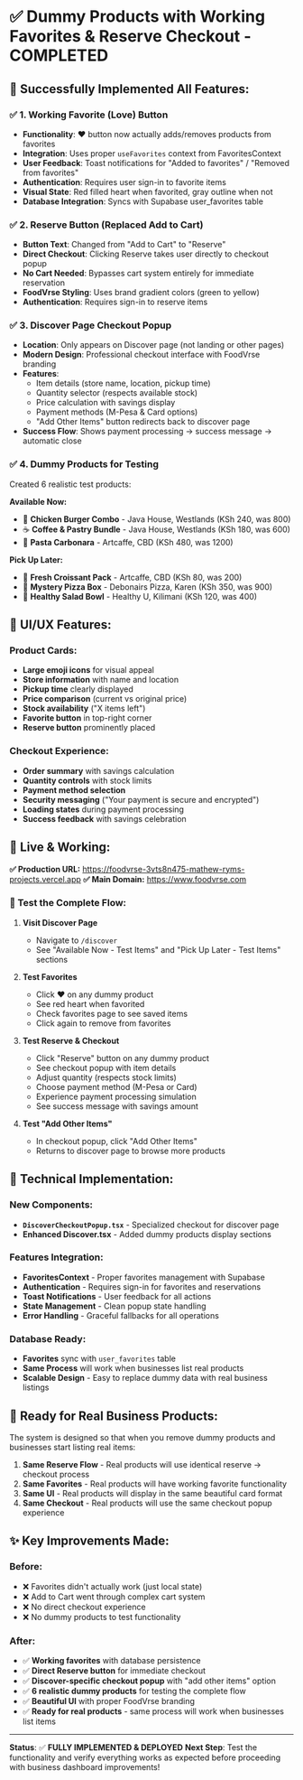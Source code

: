 # ✅ Dummy Products with Working Favorites & Reserve Checkout - COMPLETED

## 🎯 **Successfully Implemented All Features:**

### **✅ 1. Working Favorite (Love) Button**
- **Functionality**: ❤️ button now actually adds/removes products from favorites
- **Integration**: Uses proper `useFavorites` context from FavoritesContext
- **User Feedback**: Toast notifications for "Added to favorites" / "Removed from favorites" 
- **Authentication**: Requires user sign-in to favorite items
- **Visual State**: Red filled heart when favorited, gray outline when not
- **Database Integration**: Syncs with Supabase user_favorites table

### **✅ 2. Reserve Button (Replaced Add to Cart)**
- **Button Text**: Changed from "Add to Cart" to "Reserve"
- **Direct Checkout**: Clicking Reserve takes user directly to checkout popup
- **No Cart Needed**: Bypasses cart system entirely for immediate reservation
- **FoodVrse Styling**: Uses brand gradient colors (green to yellow)
- **Authentication**: Requires sign-in to reserve items

### **✅ 3. Discover Page Checkout Popup**
- **Location**: Only appears on Discover page (not landing or other pages)
- **Modern Design**: Professional checkout interface with FoodVrse branding
- **Features**:
  - Item details (store name, location, pickup time)
  - Quantity selector (respects available stock)
  - Price calculation with savings display
  - Payment methods (M-Pesa & Card options)
  - "Add Other Items" button redirects back to discover page
- **Success Flow**: Shows payment processing → success message → automatic close

### **✅ 4. Dummy Products for Testing**
Created 6 realistic test products:

**Available Now:**
- 🍔 **Chicken Burger Combo** - Java House, Westlands (KSh 240, was 800)
- ☕ **Coffee & Pastry Bundle** - Java House, Westlands (KSh 180, was 600)  
- 🍝 **Pasta Carbonara** - Artcaffe, CBD (KSh 480, was 1200)

**Pick Up Later:**
- 🥐 **Fresh Croissant Pack** - Artcaffe, CBD (KSh 80, was 200)
- 🍕 **Mystery Pizza Box** - Debonairs Pizza, Karen (KSh 350, was 900)
- 🥗 **Healthy Salad Bowl** - Healthy U, Kilimani (KSh 120, was 400)

## 🎨 **UI/UX Features:**

### **Product Cards:**
- **Large emoji icons** for visual appeal
- **Store information** with name and location
- **Pickup time** clearly displayed
- **Price comparison** (current vs original price)
- **Stock availability** ("X items left")
- **Favorite button** in top-right corner
- **Reserve button** prominently placed

### **Checkout Experience:**
- **Order summary** with savings calculation
- **Quantity controls** with stock limits
- **Payment method selection**
- **Security messaging** ("Your payment is secure and encrypted")
- **Loading states** during payment processing
- **Success feedback** with savings celebration

## 🚀 **Live & Working:**

**✅ Production URL:** https://foodvrse-3vts8n475-mathew-ryms-projects.vercel.app
**✅ Main Domain:** https://www.foodvrse.com

### **🧪 Test the Complete Flow:**

1. **Visit Discover Page**
   - Navigate to `/discover` 
   - See "Available Now - Test Items" and "Pick Up Later - Test Items" sections

2. **Test Favorites**
   - Click ❤️ on any dummy product
   - See red heart when favorited
   - Check favorites page to see saved items
   - Click again to remove from favorites

3. **Test Reserve & Checkout**
   - Click "Reserve" button on any dummy product
   - See checkout popup with item details
   - Adjust quantity (respects stock limits)
   - Choose payment method (M-Pesa or Card)
   - Experience payment processing simulation
   - See success message with savings amount

4. **Test "Add Other Items"**
   - In checkout popup, click "Add Other Items"
   - Returns to discover page to browse more products

## 🔧 **Technical Implementation:**

### **New Components:**
- **`DiscoverCheckoutPopup.tsx`** - Specialized checkout for discover page
- **Enhanced Discover.tsx** - Added dummy products display sections

### **Features Integration:**
- **FavoritesContext** - Proper favorites management with Supabase
- **Authentication** - Requires sign-in for favorites and reservations
- **Toast Notifications** - User feedback for all actions
- **State Management** - Clean popup state handling
- **Error Handling** - Graceful fallbacks for all operations

### **Database Ready:**
- **Favorites** sync with `user_favorites` table
- **Same Process** will work when businesses list real products
- **Scalable Design** - Easy to replace dummy data with real business listings

## 🎉 **Ready for Real Business Products:**

The system is designed so that when you remove dummy products and businesses start listing real items:

1. **Same Reserve Flow** - Real products will use identical reserve → checkout process
2. **Same Favorites** - Real products will have working favorite functionality  
3. **Same UI** - Real products will display in the same beautiful card format
4. **Same Checkout** - Real products will use the same checkout popup experience

## ✨ **Key Improvements Made:**

### **Before:**
- ❌ Favorites didn't actually work (just local state)
- ❌ Add to Cart went through complex cart system
- ❌ No direct checkout experience
- ❌ No dummy products to test functionality

### **After:**
- ✅ **Working favorites** with database persistence
- ✅ **Direct Reserve button** for immediate checkout
- ✅ **Discover-specific checkout popup** with "add other items" option
- ✅ **6 realistic dummy products** for testing the complete flow
- ✅ **Beautiful UI** with proper FoodVrse branding
- ✅ **Ready for real products** - same process will work when businesses list items

---

**Status**: ✅ **FULLY IMPLEMENTED & DEPLOYED**
**Next Step**: Test the functionality and verify everything works as expected before proceeding with business dashboard improvements!